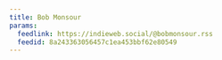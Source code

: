 ```yaml
---
title: Bob Monsour
params:
  feedlink: https://indieweb.social/@bobmonsour.rss
  feedid: 8a243363056457c1ea453bbf62e80549
---
```


